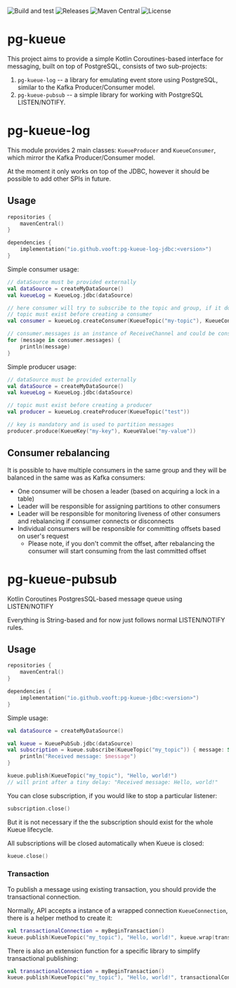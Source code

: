 ![Build and test](https://github.com/vooft/pg-kueue/actions/workflows/build.yml/badge.svg?branch=main)
![Releases](https://img.shields.io/github/v/release/vooft/pg-kueue)
![Maven Central](https://img.shields.io/maven-central/v/io.github.vooft/pg-kueue-core)
![License](https://img.shields.io/github/license/vooft/pg-kueue)

# pg-kueue
This project aims to provide a simple Kotlin Coroutines-based interface for messaging, built on top of PostgreSQL, consists of two sub-projects:
1. `pg-kueue-log` -- a library for emulating event store using PostgreSQL, similar to the Kafka Producer/Consumer model.
2. `pg-kueue-pubsub` -- a simple library for working with PostgreSQL LISTEN/NOTIFY.

# pg-kueue-log
This module provides 2 main classes: `KueueProducer` and `KueueConsumer`, which mirror the Kafka Producer/Consumer model.

At the moment it only works on top of the JDBC, however it should be possible to add other SPIs in future.

## Usage
```kotlin
repositories {
    mavenCentral()
}

dependencies {
    implementation("io.github.vooft:pg-kueue-log-jdbc:<version>")
}
```

Simple consumer usage:
```kotlin
// dataSource must be provided externally
val dataSource = createMyDataSource()
val kueueLog = KueueLog.jdbc(dataSource)

// here consumer will try to subscribe to the topic and group, if it does not exist, it will be created
// topic must exist before creating a consumer
val consumer = kueueLog.createConsumer(KueueTopic("my-topic"), KueueConsumerGroup("my-group"))

// consumer.messages is an instance of ReceiveChannel and could be consumed using a for loop 
for (message in consumer.messages) {
    println(message)
}
```

Simple producer usage:
```kotlin
// dataSource must be provided externally
val dataSource = createMyDataSource()
val kueueLog = KueueLog.jdbc(dataSource)

// topic must exist before creating a producer
val producer = kueueLog.createProducer(KueueTopic("test"))

// key is mandatory and is used to partition messages
producer.produce(KueueKey("my-key"), KueueValue("my-value"))
```

## Consumer rebalancing
It is possible to have multiple consumers in the same group and they will be balanced in the same was as Kafka consumers:
* One consumer will be chosen a leader (based on acquiring a lock in a table)
* Leader will be responsible for assigning partitions to other consumers
* Leader will be responsible for monitoring liveness of other consumers and rebalancing if consumer connects or disconnects
* Individual consumers will be responsible for committing offsets based on user's request
  * Please note, if you don't commit the offset, after rebalancing the consumer will start consuming from the last committed offset

# pg-kueue-pubsub
Kotlin Coroutines PostgresSQL-based message queue using LISTEN/NOTIFY

Everything is String-based and for now just follows normal LISTEN/NOTIFY rules.

## Usage

```kotlin
repositories {
    mavenCentral()
}

dependencies {
    implementation("io.github.vooft:pg-kueue-jdbc:<version>")
}
```

Simple usage:
```kotlin
val dataSource = createMyDataSource()

val kueue = KueuePubSub.jdbc(dataSource)
val subscription = kueue.subscribe(KueueTopic("my_topic")) { message: String ->
    println("Received message: $message")
}

kueue.publish(KueueTopic("my_topic"), "Hello, world!")
// will print after a tiny delay: "Received message: Hello, world!"
```

You can close subscription, if you would like to stop a particular listener:
```kotlin
subscription.close()
```

But it is not necessary if the the subscription should exist for the whole Kueue lifecycle.

All subscriptions will be closed automatically when Kueue is closed:
```kotlin
kueue.close()
```

### Transaction
To publish a message using existing transaction, you should provide the transactional connection.

Normally, API accepts a instance of a wrapped connection `KueueConnection`, there is a helper method to create it:
```kotlin
val transactionalConnection = myBeginTransaction()
kueue.publish(KueueTopic("my_topic"), "Hello, world!", kueue.wrap(transactionalConnection))
``` 

There is also an extension function for a specific library to simplify transactional publishing:
```kotlin
val transactionalConnection = myBeginTransaction()
kueue.publish(KueueTopic("my_topic"), "Hello, world!", transactionalConnection) // an extension function must be imported explicitly
```
